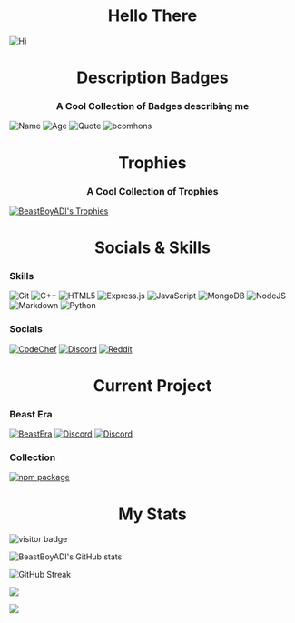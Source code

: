 <h1 align="center" color="#8700ff">Hello There 
</h1>

[![Hi](https://readme-typing-svg.herokuapp.com?font=Cascadia+Code&duration=3000&color=FF8706&background=F8FF0000&vCenter=true&multiline=true&width=500&height=200&lines=-%3E+Hi+I+am+BeastBoyADI;-%3E+Though+my+real+name+is+Aditya+Agarwal;-%3E+I+am+19+years+old;-%3E+I+am+a+discord+bot+developer;-%3E+And+a+lover+of+games;+++++++++++++++++++++;-%3E+Just+Exploring+multiple+things+here)](https://github.com/beastboyadi)

<h1 align="center" color="#FF8706">Description Badges
</h1>
<h3 align="center">A Cool Collection of Badges describing me</h3>

![Name](https://img.shields.io/badge/Name-BeastBoyADI-FF8706.svg)
![Age](https://img.shields.io/badge/Age-19-FF8706.svg)
![Quote](https://img.shields.io/badge/Quote-Give_me_ideas_about_new_commands-FF8706.svg)
![bcomhons](https://img.shields.io/badge/Studying-B.Com._Hons.-FF8706.svg)

<h1 align="center" color="#FF8706">Trophies
</h1>
<h3 align="center">A Cool Collection of Trophies</h3>

[![BeastBoyADI's Trophies](https://github-profile-trophy.vercel.app/?username=BeastBoyADI)](https://github.com/ryo-ma/github-profile-trophy)

<h1 align="center" color="#FF8706">Socials & Skills
</h1>

### Skills
![Git](https://img.shields.io/badge/git-%23F05033.svg?style=for-the-badge&logo=git&logoColor=white)
![C++](https://img.shields.io/badge/c++-%2300599C.svg?style=for-the-badge&logo=c%2B%2B&logoColor=white)
![HTML5](https://img.shields.io/badge/html5-%23E34F26.svg?style=for-the-badge&logo=html5&logoColor=white)
![Express.js](https://img.shields.io/badge/express.js-%23404d59.svg?style=for-the-badge&logo=express&logoColor=%2361DAF)
![JavaScript](https://img.shields.io/badge/javascript-%23323330.svg?style=for-the-badge&logo=javascript&logoColor=%23F7DF1E)
![MongoDB](https://img.shields.io/badge/MongoDB-%234ea94b.svg?style=for-the-badge&logo=mongodb&logoColor=white)
![NodeJS](https://img.shields.io/badge/node.js-6DA55F?style=for-the-badge&logo=node.js&logoColor=white)
![Markdown](https://img.shields.io/badge/markdown-%23000000.svg?style=for-the-badge&logo=markdown&logoColor=white)
![Python](https://img.shields.io/badge/python-3670A0?style=for-the-badge&logo=python&logoColor=ffdd54)
    
### Socials
[![CodeChef](https://img.shields.io/badge/CodeChef-%23964B00.svg?style=for-the-badge&logo=CodeChef&logoColor=white)](https://www.codechef.com/users/beastboyadi)
[![Discord](https://img.shields.io/badge/BEAST%232802-%237289DA.svg?style=for-the-badge&logo=discord&logoColor=white)](https://discord.com/users/742945200082780160)
[![Reddit](https://img.shields.io/badge/Reddit-FF4500?style=for-the-badge&logo=reddit&logoColor=white)](https://www.reddit.com/user/BEAST_2802)

<h1 align="center" color="#FF8706">Current Project</h1>

### Beast Era
[![BeastEra](https://images-ext-2.discordapp.net/external/VZJyN6L8Vjm3_kRRgdVmhRqDRlBR5QUO8cHE-uwFRnc/%3Fsize%3D4096/https/cdn.discordapp.com/avatars/907491552702644246/adb4a041cb3f24b5131e94f43454d562.webp)](https://discord.com/oauth2/authorize?client_id=907491552702644246&scope=bot+applications.commands&permissions=167332144383)
[![Discord](https://img.shields.io/badge/Support_Server-%237289DA.svg?style=for-the-badge&logo=discord&logoColor=white)](https://discord.gg/bX6AT65PmP)
[![Discord](https://img.shields.io/badge/Invite_Me-%237289DA.svg?style=for-the-badge&logo=discord&logoColor=white)](https://discord.com/oauth2/authorize?client_id=907491552702644246&scope=bot+applications.commands&permissions=167332144383)

### Collection
[![npm package](https://nodei.co/npm/@beastboyadi/collection.png?downloads=true&downloadRank=true&stars=true)](https://nodei.co/npm/@beastboyadi/collection/)


<h1 align="center" color="#FF8706">My Stats
</h1>

![visitor badge](https://visitor-badge.glitch.me/badge?page_id=BeastBoyADI.BeastBoyADI)

![BeastBoyADI's GitHub stats](https://github-readme-stats.vercel.app/api?username=BeastBoyADI&count_private=true&show_icons=true)

![GitHub Streak](http://github-readme-streak-stats.herokuapp.com?user=BeastBoyADI&theme=onedark_duo&date_format=j%20M%5B%20Y%5D)

![](https://github-profile-summary-cards.vercel.app/api/cards/profile-details?username=BeastBoyADI&theme=vue)

![](http://github-profile-summary-cards.vercel.app/api/cards/productive-time?username=BeastBoyADI&theme=vue&utcOffset=8)

